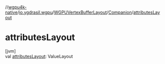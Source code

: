 //[wgpu4k-native](../../../../index.md)/[io.ygdrasil.wgpu](../../index.md)/[WGPUVertexBufferLayout](../index.md)/[Companion](index.md)/[attributesLayout](attributes-layout.md)

# attributesLayout

[jvm]\
val [attributesLayout](attributes-layout.md): ValueLayout